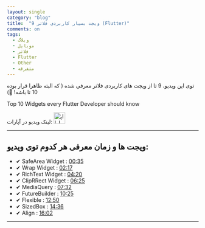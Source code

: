 ```yaml
---
layout: single
category: "blog"
title:  "9 ویجت بسیار کاربردی فلاتر (Flutter)"
comments: on
tags:
  - وبلاگ
  - موبایل
  - فلاتر
  - Flutter
  - Other
  - متفرقه
---
```



توی این ویدیو، 9 تا از ویجت های کاربردی فلاتر معرفی شده ( که البته ظاهرا قرار بوده 10 تا باشه! :thinking:)

Top 10 Widgets every Flutter Developer should know

<div id="5169109176"><script type="text/JavaScript" src="https://www.aparat.com/embed/KHwDe?data[rnddiv]=5169109176&data[responsive]=yes&&recom=none"></script></div>


<div class="d-flex justify-content-center">
لینک ویدیو در آپارات: <a href="http://aparat.com/v/KHwDe?playlist=813084" target="_blank"><img src="{{ '/assets/images/aparat.png' | relative_url }}" width="30px" title="اپارات" alt="اپارات"></a>
</div>

---

ویجت ها و زمان معرفی هر کدوم توی ویدیو:
---
- ✔ SafeArea Widget : <a href="https://www.aparat.com/v/KHwDe?t=35" target="_blank">00:35</a>
- ✔ Wrap Widget : <a href="https://www.aparat.com/v/KHwDe?t=137" target="_blank">02:17</a>
- ✔ RichText Widget : <a href="https://www.aparat.com/v/KHwDe?t=260" target="_blank">04:20</a>
- ✔ ClipRRect Widget : <a href="https://www.aparat.com/v/KHwDe?t=385" target="_blank">06:25</a>
- ✔ MediaQuery : <a href="https://www.aparat.com/v/KHwDe?t=452" target="_blank">07:32</a>
- ✔ FutureBuilder : <a href="https://www.aparat.com/v/KHwDe?t=625" target="_blank">10:25</a>
- ✔ Flexible : <a href="https://www.aparat.com/v/KHwDe?t=770" target="_blank">12:50</a>
- ✔ SizedBox : <a href="https://www.aparat.com/v/KHwDe?t=876" target="_blank">14:36</a>
- ✔ Align : <a href="https://www.aparat.com/v/KHwDe?t=962" target="_blank">16:02</a>

---

<div class="well">
<div class="rw-ui-container"></div>
</div>
